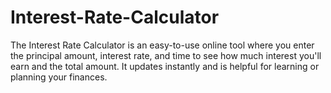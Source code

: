 # Interest-Rate-Calculator
The Interest Rate Calculator is an easy-to-use online tool where you enter the principal amount, interest rate, and time to see how much interest you'll earn and the total amount. It updates instantly and is helpful for learning or planning your finances.
